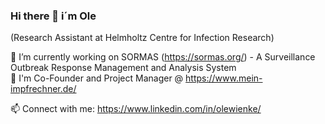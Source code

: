 ### Hi there 👋 i´m Ole
(Research Assistant at Helmholtz Centre for Infection Research)

🔭 I’m currently working on SORMAS (https://sormas.org/) - A Surveillance Outbreak Response Management and Analysis System  
🌱 I'm Co-Founder and Project Manager @ https://www.mein-impfrechner.de/

📫 Connect with me:
https://www.linkedin.com/in/olewienke/ 
